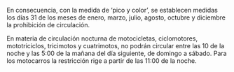En consecuencia, con la medida de ‘pico y color’, se establecen medidas los días 31 de los meses de enero, marzo, julio, agosto, octubre y diciembre la prohibición de circulación.

En materia de circulación nocturna de motocicletas, ciclomotores, mototriciclos, tricimotos y cuatrimotos, no podrán circular entre las 10 de la noche y las 5:00 de la mañana del día siguiente, de domingo a sábado. Para los motocarros la restricción rige a partir de las 11:00 de la noche.
